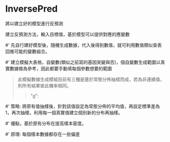 # InversePred
將以建立好的模型進行反預測

建立反預測方法，輸入目標值，基於模型可以提供對應的應變數


#' 先自行建好模型後，隨機生成數據，代入後得到數值，就可利用數值類似查表回推可能的變數組合。

#' 建立模擬大表格，自變數(類似之前寫的基因突變與否)，個自變數生成範圍以真實數據做為參考，因此都要手動填每個參數想要的範圍

> 此模擬數據生成模組目前有三種是基於常態分佈抽樣而成，若為非連續值，則所有結果彼此機率相同。
>> "g":

#' 策略: 將原有值抽樣後，針對該值設定為常態分佈的平均值，再設定標準差為1，再次抽樣，利用每一個真實值建立個別新的分布再抽樣。

#' 優點，基於原有分布在提高樣本密度。

#' 原理: 每個樣本數據都存在一些偏差
